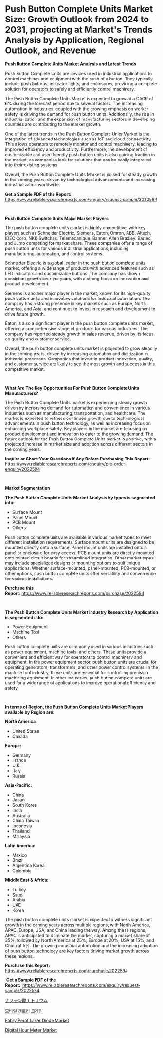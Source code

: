 <p><h1>Push Button Complete Units Market Size: Growth Outlook from 2024 to 2031, projecting at Market's Trends Analysis by Application, Regional Outlook, and Revenue</h1></p><p><strong>Push Button Complete Units Market Analysis and Latest Trends</strong></p>
<p><p>Push Button Complete Units are devices used in industrial applications to control machines and equipment with the push of a button. They typically include push buttons, indicator lights, and enclosures, providing a complete solution for operators to safely and efficiently control machinery.</p><p>The Push Button Complete Units Market is expected to grow at a CAGR of 6% during the forecast period due to several factors. The increasing automation in industries, coupled with the growing emphasis on worker safety, is driving the demand for push button units. Additionally, the rise in industrialization and the expansion of manufacturing sectors in developing countries are contributing to the market growth.</p><p>One of the latest trends in the Push Button Complete Units Market is the integration of advanced technologies such as IoT and cloud connectivity. This allows operators to remotely monitor and control machinery, leading to improved efficiency and productivity. Furthermore, the development of customizable and user-friendly push button units is also gaining traction in the market, as companies look for solutions that can be easily integrated into their existing systems.</p><p>Overall, the Push Button Complete Units Market is poised for steady growth in the coming years, driven by technological advancements and increasing industrialization worldwide.</p></p>
<p><strong>Get a Sample PDF of the Report:&nbsp;</strong> <a href="https://www.reliableresearchreports.com/enquiry/request-sample/2022594">https://www.reliableresearchreports.com/enquiry/request-sample/2022594</a></p>
<p>&nbsp;</p>
<p><strong>Push Button Complete Units Major Market Players</strong></p>
<p><p>The push button complete units market is highly competitive, with key players such as Schneider Electric, Siemens, Eaton, Omron, ABB, Altech, IDEC Corp, NKK Switches, Telemecanique, Banner, Allen Bradley, Bartec, and Jumo competing for market share. These companies offer a range of push button units for various industrial applications, including manufacturing, automation, and control systems.</p><p>Schneider Electric is a global leader in the push button complete units market, offering a wide range of products with advanced features such as LED indicators and customizable buttons. The company has shown consistent growth over the years, with a strong focus on innovation and product development.</p><p>Siemens is another major player in the market, known for its high-quality push button units and innovative solutions for industrial automation. The company has a strong presence in key markets such as Europe, North America, and Asia, and continues to invest in research and development to drive future growth.</p><p>Eaton is also a significant player in the push button complete units market, offering a comprehensive range of products for various industries. The company has reported steady growth in sales revenue, driven by its focus on quality and customer service.</p><p>Overall, the push button complete units market is projected to grow steadily in the coming years, driven by increasing automation and digitization in industrial processes. Companies that invest in product innovation, quality, and customer service are likely to see the most growth and success in this competitive market.</p></p>
<p>&nbsp;</p>
<p><strong>What Are The Key Opportunities For Push Button Complete Units Manufacturers?</strong></p>
<p><p>The Push Button Complete Units market is experiencing steady growth driven by increasing demand for automation and convenience in various industries such as manufacturing, transportation, and healthcare. The market is expected to witness continued growth due to technological advancements in push button technology, as well as increasing focus on enhancing workplace safety. Key players in the market are focusing on product development and innovation to cater to the growing demand. The future outlook for the Push Button Complete Units market is positive, with a projected increase in market size and adoption across different sectors in the coming years.</p></p>
<p><strong>Inquire or Share Your Questions If Any Before Purchasing This Report:</strong> <a href="https://www.reliableresearchreports.com/enquiry/pre-order-enquiry/2022594">https://www.reliableresearchreports.com/enquiry/pre-order-enquiry/2022594</a></p>
<p>&nbsp;</p>
<p><strong>Market Segmentation</strong></p>
<p><strong>The Push Button Complete Units Market Analysis by types is segmented into:</strong></p>
<p><ul><li>Surface Mount</li><li>Panel Mount</li><li>PCB Mount</li><li>Others</li></ul></p>
<p><p>Push button complete units are available in various market types to meet different installation requirements. Surface mount units are designed to be mounted directly onto a surface. Panel mount units are installed onto a panel or enclosure for easy access. PCB mount units are directly mounted onto printed circuit boards for streamlined integration. Other market types may include specialized designs or mounting options to suit unique applications. Whether surface-mounted, panel-mounted, PCB-mounted, or other options, push button complete units offer versatility and convenience for various installations.</p></p>
<p><strong>Purchase this Report:&nbsp;</strong><a href="https://www.reliableresearchreports.com/purchase/2022594">https://www.reliableresearchreports.com/purchase/2022594</a></p>
<p>&nbsp;</p>
<p><strong>The Push Button Complete Units Market Industry Research by Application is segmented into:</strong></p>
<p><ul><li>Power Equipment</li><li>Machine Tool</li><li>Others</li></ul></p>
<p><p>Push button complete units are commonly used in various industries such as power equipment, machine tools, and others. These units provide a convenient and efficient way for operators to control machinery and equipment. In the power equipment sector, push button units are crucial for operating generators, transformers, and other power control systems. In the machine tool industry, these units are essential for controlling precision machining equipment. In other industries, push button complete units are used for a wide range of applications to improve operational efficiency and safety.</p></p>
<p>&nbsp;</p>
<p><strong>In terms of Region, the Push Button Complete Units Market Players available by Region are:</strong></p>
<p>
    <p> <strong> North America: </strong>
        <ul>
            <li>United States</li>
            <li>Canada</li>
        </ul>
        </p> 
    <p> <strong> Europe: </strong>
        <ul>
            <li>Germany</li>
            <li>France</li>
            <li>U.K.</li>
            <li>Italy</li>
            <li>Russia</li>
        </ul>
        </p> 
    <p> <strong> Asia-Pacific: </strong>
        <ul>
            <li>China</li>
            <li>Japan</li>
            <li>South Korea</li>
            <li>India</li>
            <li>Australia</li>
            <li>China Taiwan</li>
            <li>Indonesia</li>
            <li>Thailand</li>
            <li>Malaysia</li>
        </ul>
        </p> 
    <p> <strong> Latin America: </strong>
        <ul>
            <li>Mexico</li>
            <li>Brazil</li>
            <li>Argentina Korea</li>
            <li>Colombia</li>
        </ul>
        </p> 
    <p> <strong> Middle East & Africa: </strong>
        <ul>
            <li>Turkey</li>
            <li>Saudi</li>
            <li>Arabia</li>
            <li>UAE</li>
            <li>Korea</li>
        </ul>
    </p>
    </p>
<p><p>The push button complete units market is expected to witness significant growth in the coming years across multiple regions, with North America, APAC, Europe, USA, and China leading the way. Among these regions, APAC is anticipated to dominate the market, capturing a market share of 35%, followed by North America at 25%, Europe at 20%, USA at 15%, and China at 5%. The growing industrial automation and the increasing adoption of push button technology are key factors driving market growth across these regions.</p></p>
<p><strong>Purchase this Report: </strong><a href="https://www.reliableresearchreports.com/purchase/2022594">https://www.reliableresearchreports.com/purchase/2022594</a></p>
<p>&nbsp;<strong>Get a Sample PDF of the Report:&nbsp;&nbsp;</strong><a href="https://www.reliableresearchreports.com/enquiry/request-sample/2022594">https://www.reliableresearchreports.com/enquiry/request-sample/2022594</a></p>
<p><strong></strong></p>
<p><p><a href="https://github.com/CloydAbbott2023/Market-Research-Report-List-1/blob/main/317828111359.md">ナフテン酸ナトリウム</a></p><p><a href="https://github.com/JackieFauhey9089475/Market-Research-Report-List-1/blob/main/549825710326.md">모바일 갠트리 크레인</a></p><p><a href="https://github.com/kosella/Market-Research-Report-List-2/blob/main/fabry-perot-laser-diode-market.md">Fabry Perot Laser Diode Market</a></p><p><a href="https://github.com/nathandecarvalho/Market-Research-Report-List-2/blob/main/digital-hour-meter-market.md">Digital Hour Meter Market</a></p></p>